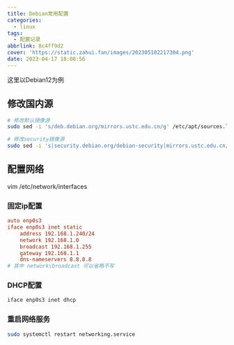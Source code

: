 ```yaml
---
title: Debian常用配置
categories:
  - linux
tags:
  - 配置记录
abbrlink: 8c4ff9d2
cover: 'https://static.zahui.fan/images/202305102217304.png'
date: 2023-04-17 18:08:56
---
```

这里以Debian12为例

## 修改国内源

```bash
# 修改默认镜像源
sudo sed -i 's/deb.debian.org/mirrors.ustc.edu.cn/g' /etc/apt/sources.list

# 修改security镜像源
sudo sed -i 's|security.debian.org/debian-security|mirrors.ustc.edu.cn/debian-security|g' /etc/apt/sources.list
```

## 配置网络

vim /etc/network/interfaces

### 固定ip配置

```conf
auto enp0s3
iface enp0s3 inet static
    address 192.168.1.240/24
    network 192.168.1.0
    broadcast 192.168.1.255
    gateway 192.168.1.1
    dns-nameservers 8.8.8.8
# 其中 network\broadcast 可以省略不写
```

### DHCP配置

```bash
iface enp0s3 inet dhcp
```

### 重启网络服务

```bash
sudo systemctl restart networking.service
```
